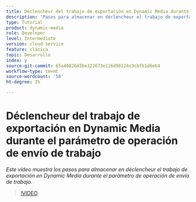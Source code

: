 ```yaml
---
title: Déclencheur del trabajo de exportación en Dynamic Media durante el parámetro de operación de envío de trabajo
description: 'Pasos para almacenar en déclencheur el trabajo de exportación durante la operación de envío del trabajo en Dynamic Media.  '
type: Tutorial
product: dynamic-media
role: Developer
level: Intermediate
version: cloud-service
feature: clásica
topic: Desarrollo
index: y
source-git-commit: 65a40826d3be322673e116d98124c3cbfb1d6eb4
workflow-type: tm+mt
source-wordcount: '58'
ht-degree: 3%

---
```



# Déclencheur del trabajo de exportación en Dynamic Media durante el parámetro de operación de envío de trabajo

*Este vídeo muestra los pasos para almacenar en déclencheur el trabajo de exportación en Dynamic Media durante el parámetro de operación de envío de trabajo.*

>[!VIDEO](https://video.tv.adobe.com/v/335454?quality=9&learn=on)
